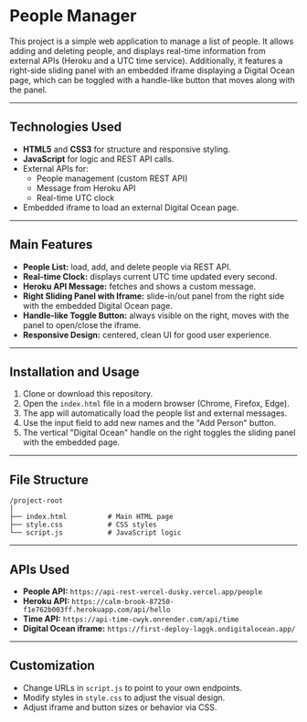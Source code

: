 # People Manager

This project is a simple web application to manage a list of people. It allows adding and deleting people, and displays real-time information from external APIs (Heroku and a UTC time service). Additionally, it features a right-side sliding panel with an embedded iframe displaying a Digital Ocean page, which can be toggled with a handle-like button that moves along with the panel.

---

## Technologies Used

- **HTML5** and **CSS3** for structure and responsive styling.
- **JavaScript** for logic and REST API calls.
- External APIs for:
  - People management (custom REST API)
  - Message from Heroku API
  - Real-time UTC clock
- Embedded iframe to load an external Digital Ocean page.
  
---

## Main Features

- **People List:** load, add, and delete people via REST API.
- **Real-time Clock:** displays current UTC time updated every second.
- **Heroku API Message:** fetches and shows a custom message.
- **Right Sliding Panel with Iframe:** slide-in/out panel from the right side with the embedded Digital Ocean page.
- **Handle-like Toggle Button:** always visible on the right, moves with the panel to open/close the iframe.
- **Responsive Design:** centered, clean UI for good user experience.

---

## Installation and Usage

1. Clone or download this repository.
2. Open the `index.html` file in a modern browser (Chrome, Firefox, Edge).
3. The app will automatically load the people list and external messages.
4. Use the input field to add new names and the "Add Person" button.
5. The vertical "Digital Ocean" handle on the right toggles the sliding panel with the embedded page.

---

## File Structure

```
/project-root
│
├── index.html          # Main HTML page
├── style.css           # CSS styles
└── script.js           # JavaScript logic
```

---

## APIs Used

- **People API:** `https://api-rest-vercel-dusky.vercel.app/people`
- **Heroku API:** `https://calm-brook-87250-f1e762b003ff.herokuapp.com/api/hello`
- **Time API:** `https://api-time-cwyk.onrender.com/api/time`
- **Digital Ocean iframe:** `https://first-deploy-laggk.ondigitalocean.app/`

---

## Customization

- Change URLs in `script.js` to point to your own endpoints.
- Modify styles in `style.css` to adjust the visual design.
- Adjust iframe and button sizes or behavior via CSS.
